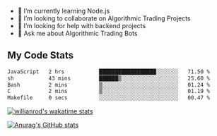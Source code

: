 
- 🌱 I’m currently learning Node.js
- 👯 I’m looking to collaborate on Algorithmic Trading Projects
- 🤔 I’m looking for help with backend projects
- 💬 Ask me about Algorithmic Trading Bots

## My Code Stats

<!--START_SECTION:waka-->

```txt
JavaScript   2 hrs           ██████████████████░░░░░░░   71.50 %
sh           43 mins         ██████▒░░░░░░░░░░░░░░░░░░   25.60 %
Bash         2 mins          ▒░░░░░░░░░░░░░░░░░░░░░░░░   01.24 %
C            2 mins          ▒░░░░░░░░░░░░░░░░░░░░░░░░   01.19 %
Makefile     0 secs          ░░░░░░░░░░░░░░░░░░░░░░░░░   00.47 %
```

<!--END_SECTION:waka-->

[![willianrod's wakatime stats](https://github-readme-stats.vercel.app/api/wakatime?username=holdandup&layout=compact&theme=react&custom_title=Wakatime%20All%20Time%20Stats&langs_count=8)](https://github.com/anuraghazra/github-readme-stats)

[![Anurag's GitHub stats](https://github-readme-stats.vercel.app/api?username=Kevinbarrero)](https://github.com/anuraghazra/github-readme-stats)




